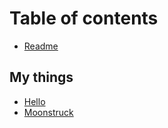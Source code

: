 # Table of contents

- [Readme](README.md)

## My things

- [Hello](Hello.md)
- [Moonstruck](moonstruck.md)
